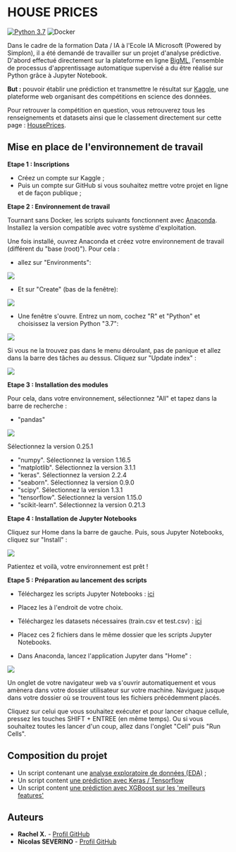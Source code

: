 # HOUSE PRICES
[![Python 3.7](https://img.shields.io/badge/python-3.7-blue.svg)](https://www.python.org/downloads/release/python-360/)
![Docker](https://img.shields.io/badge/docker-no-yellowgreen.svg)

Dans le cadre de la formation Data / IA à l'Ecole IA Microsoft (Powered by Simplon), il a été demandé de travailler sur un projet d'analyse prédictive.
D'abord effectué directement sur la plateforme en ligne [BigML](https://bigml.com/), l'ensemble de processus d'apprentissage automatique supervisé a du être réalisé sur Python grâce à Jupyter Notebook.

**But :** pouvoir établir une prédiction et transmettre le résultat sur [Kaggle](https://www.kaggle.com/), une plateforme web organisant des compétitions en science des données.

Pour retrouver la compétition en question, vous retrouverez tous les renseignements et datasets ainsi que le classement directement sur cette page : [HousePrices](https://www.kaggle.com/c/house-prices-advanced-regression-techniques/overview).

## Mise en place de l'environnement de travail

**Etape 1 : Inscriptions**

* Créez un compte sur Kaggle ;
* Puis un compte sur GitHub si vous souhaitez mettre votre projet en ligne et de façon publique ;

**Etape 2 : Environnement de travail**

Tournant sans Docker, les scripts suivants fonctionnent avec [Anaconda](https://www.anaconda.com/distribution/#download-section). Installez la version compatible avec votre système d'exploitation.

Une fois installé, ouvrez Anaconda et créez votre environnement de travail (différent du "base (root)"). Pour cela :
- allez sur "Environments": 

![](https://zupimages.net/up/20/02/7qjy.png)

- Et sur "Create" (bas de la fenêtre):

![](https://zupimages.net/up/20/02/g0s7.png)

- Une fenêtre s'ouvre. Entrez un nom, cochez "R" et "Python" et choisissez la version Python "3.7":

![](https://zupimages.net/up/20/02/y3u8.png)

Si vous ne la trouvez pas dans le menu déroulant, pas de panique et allez dans la barre des tâches au dessus. Cliquez sur "Update index" :

![](https://zupimages.net/up/20/02/bqha.png)

**Etape 3 : Installation des modules**

Pour cela, dans votre environnement, sélectionnez "All" et tapez dans la barre de recherche :

* "pandas"

![](https://zupimages.net/up/20/02/wxa7.png)

Sélectionnez la version 0.25.1

* "numpy". Sélectionnez la version 1.16.5
* "matplotlib". Sélectionnez la version 3.1.1
* "keras". Sélectionnez la version 2.2.4
* "seaborn". Sélectionnez la version 0.9.0
* "scipy". Sélectionnez la version 1.3.1
* "tensorflow". Sélectionnez la version 1.15.0
* "scikit-learn". Sélectionnez la version 0.21.3

**Etape 4 : Installation de Jupyter Notebooks**

Cliquez sur Home dans la barre de gauche. Puis, sous Jupyter Notebooks, cliquez sur "Install" :

![](https://zupimages.net/up/20/02/eqyb.png)

Patientez et voilà, votre environnement est prêt !

**Etape 5 : Préparation au lancement des scripts**

- Téléchargez les scripts Jupyter Notebooks : [ici](https://github.com/Simplon-IA-Bdx-1/house-prices-ns-rx)

- Placez les à l'endroit de votre choix.

- Téléchargez les datasets nécessaires (train.csv et test.csv) : [ici](https://www.kaggle.com/c/house-prices-advanced-regression-techniques/data)

- Placez ces 2 fichiers dans le même dossier que les scripts Jupyter Notebooks.

- Dans Anaconda, lancez l'application Jupyter dans "Home" :

![](https://zupimages.net/up/20/02/f1bm.png)

Un onglet de votre navigateur web va s'ouvrir automatiquement et vous amènera dans votre dossier utilisateur sur votre machine. Naviguez jusque dans votre dossier où se trouvent tous les fichiers précédemment placés. 

Cliquez sur celui que vous souhaitez exécuter et pour lancer chaque cellule, pressez les touches SHIFT + ENTREE (en même temps). Ou si vous souhaitez toutes les lancer d'un coup, allez dans l'onglet "Cell" puis "Run Cells".

## Composition du projet

* Un script contenant une [analyse exploratoire de données (EDA)](https://github.com/Simplon-IA-Bdx-1/house-prices-ns-rx/blob/master/HousePrices_analysis.ipynb) ;
* Un script content [une prédiction avec Keras / Tensorflow](https://github.com/Simplon-IA-Bdx-1/house-prices-ns-rx/blob/master/HousePrices_keras.ipynb)
* Un script content [une prédiction avec XGBoost sur les 'meilleurs features'](https://github.com/Simplon-IA-Bdx-1/house-prices-ns-rx/blob/master/D_most_relevant_features_xgb_gscv.ipynb)

## Auteurs

* **Rachel X.** - [Profil GitHub](https://github.com/rachelrwf)
* **Nicolas SEVERINO** - [Profil GitHub](https://github.com/nicolasseverino/)
